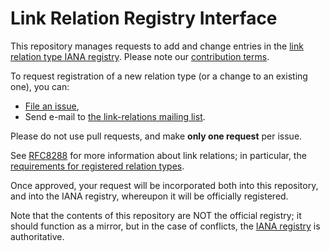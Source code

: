 # Link Relation Registry Interface

This repository manages requests to add and change entries in the [link relation type IANA registry](https://www.iana.org/assignments/link-relations/). Please note our [contribution terms](.github/CONTRIBUTING.md).

To request registration of a new relation type (or a change to an existing one), you can:

* [File an issue](https://github.com/link-relations/registry/issues/new),
* Send e-mail to [the link-relations mailing list](https://www.ietf.org/mailman/listinfo/link-relations).

Please do not use pull requests, and make **only one request** per issue.

See [RFC8288](https://tools.ietf.org/html/rfc8288) for more information about link relations; in particular, the [requirements for registered relation types](https://tools.ietf.org/html/rfc8288#registered).

Once approved, your request will be incorporated both into this repository, and into the IANA registry, whereupon it will be officially registered.

Note that the contents of this repository are NOT the official registry; it should function as a mirror, but in the case of conflicts, the [IANA registry](https://www.iana.org/assignments/link-relations/) is authoritative.
